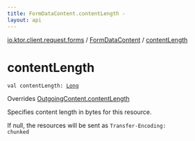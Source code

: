 ```yaml
---
title: FormDataContent.contentLength - 
layout: api
---
```


<div class='api-docs-breadcrumbs'><a href="../index.html">io.ktor.client.request.forms</a> / <a href="index.html">FormDataContent</a> / <a href="./content-length.html">contentLength</a></div>

# contentLength

<div class="signature"><code><span class="keyword">val </span><span class="identifier">contentLength</span><span class="symbol">: </span><a href="https://kotlinlang.org/api/latest/jvm/stdlib/kotlin/-long/index.html"><span class="identifier">Long</span></a></code></div>

Overrides <a href="../../io.ktor.http.content/-outgoing-content/content-length.html">OutgoingContent.contentLength</a>

Specifies content length in bytes for this resource.

If null, the resources will be sent as <code>Transfer-Encoding: chunked</code>

